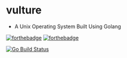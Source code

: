 # vulture
- A Unix Operating System Built Using Golang

[![forthebadge](https://forthebadge.com/images/badges/made-with-go.svg)](https://forthebadge.com)
[![forthebadge](https://forthebadge.com/images/badges/built-by-developers.svg)](https://forthebadge.com)

[![Go Build Status](https://github.com/vultureOS/vulture/actions/workflows/go.yml/badge.svg?branch=main)](https://github.com/vultureOS/vulture/actions/workflows/go.yml)